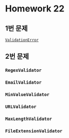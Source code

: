 # Homework 22

## 1번 문제

[`ValidationError`](https://docs.djangoproject.com/en/2.2/ref/exceptions/#django.core.exceptions.ValidationError)



## 2번 문제

### `RegexValidator`

### `EmailValidator`

### `MinValueValidator`

### `URLValidator`

### `MaxLengthValidator`

### `FileExtensionValidator`